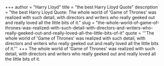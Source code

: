+++
author = "Harry Lloyd"
title = "the best Harry Lloyd Quote"
description = "the best Harry Lloyd Quote: The whole world of 'Game of Thrones' was realized with such detail, with directors and writers who really geeked out and really loved all the little bits of it."
slug = "the-whole-world-of-game-of-thrones-was-realized-with-such-detail-with-directors-and-writers-who-really-geeked-out-and-really-loved-all-the-little-bits-of-it"
quote = '''The whole world of 'Game of Thrones' was realized with such detail, with directors and writers who really geeked out and really loved all the little bits of it.'''
+++
The whole world of 'Game of Thrones' was realized with such detail, with directors and writers who really geeked out and really loved all the little bits of it.
